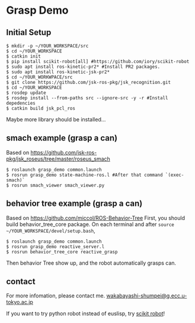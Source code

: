 # Grasp Demo


## Initial Setup

```
$ mkdir -p ~/YOUR_WORKSPACE/src
$ cd ~/YOUR_WORKSPACE
$ catkin init
$ pip install scikit-robot[all] #https://github.com/iory/scikit-robot
$ sudo apt install ros-kinetic-pr2* #Install PR2 packages.
$ sudo apt install ros-kinetic-jsk-pr2*
$ cd ~/YOUR_WORKWPACE/src
$ git clone https://github.com/jsk-ros-pkg/jsk_recognition.git
$ cd ~/YOUR_WORKSPACE
$ rosdep update
$ rosdep install --from-paths src --ignore-src -y -r #Install depedencies
$ catkin build jsk_pcl_ros
```

Maybe more library should be installed...



## smach example (grasp a can)
Based on https://github.com/jsk-ros-pkg/jsk_roseus/tree/master/roseus_smach
```
$ roslaunch grasp_demo common.launch
$ rosrun grasp_demo state-machine-ros.l #After that command `(exec-smach)`
$ rosrun smach_viewer smach_viewer.py 
```


 
## behavior tree example (grasp a can)
Based on https://github.com/miccol/ROS-Behavior-Tree
First, you should build behavior_tree_core package.
On each terminal and after `source ~/YOUR_WORKSPACE/devel/setup.bash`,
```
$ roslaunch grasp_demo common.launch
$ rosrun grasp_demo reactive_server.l
$ rosrun behavior_tree_core reactive_grasp 
```

Then behavior Tree show up, and the robot automatically grasps can.





## contact
For more infomation, please contact me.
wakabayashi-shumpei@g.ecc.u-tokyo.ac.jp


If you want to try python robot instead of euslisp, try [scikit robot](https://github.com/iory/scikit-robot)!
